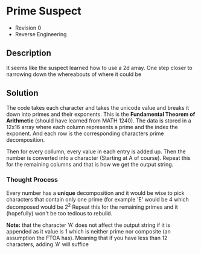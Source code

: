 # Prime Suspect
- Revision 0
- Reverse Engineering

## Description
It seems like the suspect learned how to use a 2d array. One step closer to narrowing down the whereabouts of where it could be

## Solution
The code takes each character and takes the unicode value and breaks it down into primes and their exponents. This is the **Fundamental Theorem of Arithmetic** (should have learned from MATH 1240). The data is stored in a 12x16 array where each column represents a prime and the index the exponent. And each row is the corresponding characters prime decomposition. 

Then for every collumn, every value in each entry is added up. Then the number is converted into a character (Starting at A of course). Repeat this for the remaining columns and that is how we get the output string.

### Thought Process

Every number has a **unique** decomposition and it would be wise to pick characters that contain only one prime (for example 'E' would be 4 which decomposed would be $2^2$ Repeat this for the remaining primes and it (hopefully) won't be too tedious to rebuild. 

**Note:** that the character 'A' does not affect the output string if it is appended as it value is 1 which is neither prime nor composite (an assumption the FTOA has). Meaning that if you have less than 12 characters, adding 'A' will suffice
